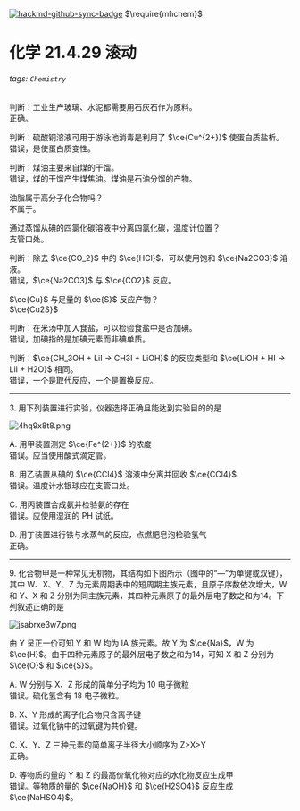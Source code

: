 [![hackmd-github-sync-badge](https://hackmd.io/V8NHMZ_ySumslx3BrnyDOg/badge)](https://hackmd.io/V8NHMZ_ySumslx3BrnyDOg)
$\require{mhchem}$

# 化学 21.4.29 滚动

###### tags: `Chemistry`

判断：工业生产玻璃、水泥都需要用石灰石作为原料。  
正确。

判断：硫酸铜溶液可用于游泳池消毒是利用了 $\ce{Cu^{2+}}$ 使蛋白质盐析。  
错误，是使蛋白质变性。

判断：煤油主要来自煤的干馏。  
错误，煤的干馏产生煤焦油。煤油是石油分馏的产物。

油脂属于高分子化合物吗？  
不属于。

通过蒸馏从碘的四氯化碳溶液中分离四氯化碳，温度计位置？  
支管口处。

判断：除去 $\ce{CO_2}$ 中的 $\ce{HCl}$，可以使用饱和 $\ce{Na2CO3}$ 溶液。  
错误，$\ce{Na2CO3}$ 与 $\ce{CO2}$ 反应。

$\ce{Cu}$ 与足量的 $\ce{S}$ 反应产物？  
$\ce{Cu2S}$

判断：在米汤中加入食盐，可以检验食盐中是否加碘。  
错误，加碘指的是加碘元素而非碘单质。

判断：$\ce{CH_3OH + LiI -> CH3I + LiOH}$ 的反应类型和 $\ce{LiOH + HI -> LiI + H2O}$ 相同。  
错误，一个是取代反应，一个是置换反应。

---

3\. 用下列装置进行实验，仪器选择正确且能达到实验目的的是

![4hq9x8t8.png](https://cdn.jsdelivr.net/gh/fei0319/pic/img/4hq9x8t8.png)

A. 用甲装置测定 $\ce{Fe^{2+}}$ 的浓度  
错误。应当使用酸式滴定管。

B. 用乙装置从碘的 $\ce{CCl4}$ 溶液中分离并回收 $\ce{CCl4}$  
错误。温度计水银球应在支管口处。

C. 用丙装置合成氨并检验氨的存在  
错误。应使用湿润的 PH 试纸。

D. 用丁装置进行铁与水蒸气的反应，点燃肥皂泡检验氢气  
正确。

---
9\. 化合物甲是一种常见无机物，其结构如下图所示（图中的“—”为单键或双键），其中 W、X、Y、Z 为元素周期表中的短周期主族元素，且原子序数依次增大，W 和 Y、X 和 Z 分别为同主族元素，其四种元素原子的最外层电子数之和为14。下列叙述正确的是

![jsabrxe3w7.png](https://cdn.jsdelivr.net/gh/fei0319/pic/img/jsabrxe3w7.png)

由 Y 呈正一价可知 Y 和 W 均为 IA 族元素。故 Y 为 $\ce{Na}$，W 为 $\ce{H}$。由于四种元素原子的最外层电子数之和为14，可知 X 和 Z 分别为 $\ce{O}$ 和 $\ce{S}$。

A. W 分别与 X、Z 形成的简单分子均为 10 电子微粒  
错误。硫化氢含有 18 电子微粒。

B. X、Y 形成的离子化合物只含离子键  
错误。过氧化钠中的过氧键为共价键。

C. X、Y、Z 三种元素的简单离子半径大小顺序为 Z>X>Y  
正确。

D. 等物质的量的 Y 和 Z 的最高价氧化物对应的水化物反应生成甲  
错误。等物质的量的 $\ce{NaOH}$ 和 $\ce{H2SO4}$ 反应生成 $\ce{NaHSO4}$。